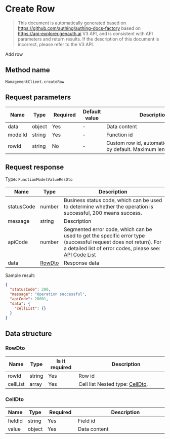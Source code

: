 # Create Row

<!--
Warning ⚠️:
Do not modify this document directly,
https://github.com/Authing/authing-docs-factory
Use this project to generate
-->

<LastUpdated />

> This document is automatically generated based on https://github.com/authing/authing-docs-factory based on https://api-explorer.genauth.ai V3 API, and is consistent with API parameters and return results. If the description of this document is incorrect, please refer to the V3 API.

Add row

## Method name

`ManagementClient.createRow`

## Request parameters

| Name    | Type   | <div style="width:80px">Required</div> | <div style="width:60px">Default value</div> | <div style="width:300px">Description</div>                                    | <div style="width:200px">Sample value</div> |
| ------- | ------ | -------------------------------------- | ------------------------------------------- | ----------------------------------------------------------------------------- | ------------------------------------------- |
| data    | object | Yes                                    | -                                           | Data content                                                                  |                                             |
| modelId | string | Yes                                    | -                                           | Function id                                                                   |                                             |
| rowId   | string | No                                     | -                                           | Custom row id, automatically generated by default. Maximum length is 32 bits. |                                             |

## Request response

Type: `FunctionModelValueResDto`

| Name       | Type                         | Description                                                                                                                                                                                                                                                                                                                                         |
| ---------- | ---------------------------- | --------------------------------------------------------------------------------------------------------------------------------------------------------------------------------------------------------------------------------------------------------------------------------------------------------------------------------------------------- |
| statusCode | number                       | Business status code, which can be used to determine whether the operation is successful, 200 means success.                                                                                                                                                                                                                                        |
| message    | string                       | Description                                                                                                                                                                                                                                                                                                                                         |
| apiCode    | number                       | Segmented error code, which can be used to get the specific error type (successful request does not return). For a detailed list of error codes, please see: [API Code List](https://api-explorer.genauth.ai/?tag=group/%E5%BC%80%E5%8F%91%E5%87%86%E5%A4%87#tag/%E5%BC%80%E5%8F%91%E5%87%86%E5%A4%87/%E9%94%99%E8%AF%AF%E5%A4%84%E7%90%86/apiCode) |
| data       | <a href="#RowDto">RowDto</a> | Response data                                                                                                                                                                                                                                                                                                                                       |

Sample result:

```json
{
  "statusCode": 200,
  "message": "Operation successful",
  "apiCode": 20001,
  "data": {
    "cellList": {}
  }
}
```

## Data structure

### <a id="RowDto"></a> RowDto

| Name     | Type   | <div style="width:80px">Is it required</div> | <div style="width:300px">Description</div>             | <div style="width:200px">Sample value</div> |
| -------- | ------ | -------------------------------------------- | ------------------------------------------------------ | ------------------------------------------- |
| rowId    | string | Yes                                          | Row id                                                 |                                             |
| cellList | array  | Yes                                          | Cell list Nested type: <a href="#CellDto">CellDto</a>. |                                             |

### <a id="CellDto"></a> CellDto

| Name    | Type   | <div style="width:80px">Required</div> | <div style="width:300px">Description</div> | <div style="width:200px">Sample value</div> |
| ------- | ------ | -------------------------------------- | ------------------------------------------ | ------------------------------------------- |
| fieldId | string | Yes                                    | Field id                                   |                                             |
| value   | object | Yes                                    | Data content                               |                                             |
